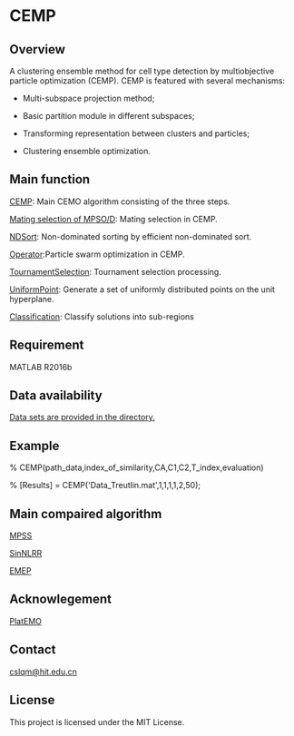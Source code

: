 # CEMP

## Overview
A clustering ensemble method for cell type detection by multiobjective particle optimization (CEMP). CEMP is featured with several mechanisms:

- Multi-subspace projection method;

- Basic partition module in different subspaces;

- Transforming representation between clusters and particles;

- Clustering ensemble optimization.

## Main function
[CEMP](https://github.com/lqmmring/CEMP/blob/master/CEMP.m): Main CEMO algorithm consisting of the three steps.

[Mating selection of MPSO/D](https://github.com/lqmmring/CEMP/blob/master/MatingSelection.m): Mating selection in CEMP.

[NDSort](https://github.com/lqmmring/CEMP/blob/master/NDSort.m): Non-dominated sorting by efficient non-dominated sort.

[Operator](https://github.com/lqmmring/CEMP/blob/master/Operator.m):Particle swarm optimization in CEMP.

[TournamentSelection](https://github.com/lqmmring/CEMP/blob/master/TournamentSelection.m): Tournament selection processing.

[UniformPoint](https://github.com/lqmmring/CEMP/blob/master/UniformPoint.m): Generate a set of uniformly distributed points on the unit hyperplane.

[Classification](https://github.com/lqmmring/CEMP/blob/master/Classification.m): Classify solutions into sub-regions

## Requirement
MATLAB R2016b

## Data availability

[Data sets are provided in the directory.](https://github.com/ishspsy/project/tree/master/MPSSC)

## Example

% CEMP(path_data,index_of_similarity,CA,C1,C2,T_index,evaluation)

% [Results] = CEMP('Data_Treutlin.mat',1,1,1,1,2,50);

## Main compaired algorithm

[MPSS](https://github.com/ishspsy/project/tree/master/MPSSC)

[SinNLRR](https://github.com/zrq0123/SinNLRR)

[EMEP](https://github.com/lixt314/EMEP)

## Acknowlegement

[PlatEMO](https://github.com/BIMK/PlatEMO)

## Contact
cslqm@hit.edu.cn

## License
This project is licensed under the MIT License.

